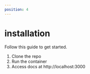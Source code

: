 ```yaml
---
position: 4
---
```

# installation

Follow this guide to get started.

1. Clone the repo
2. Run the container
3. Access docs at http://localhost:3000
